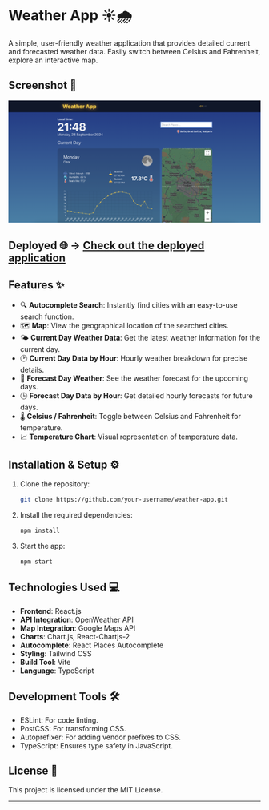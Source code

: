 # Weather App ☀️🌧️

A simple, user-friendly weather application that provides detailed current and forecasted weather data. Easily switch between Celsius and Fahrenheit, explore an interactive map.

## Screenshot 📸
![](./src/img/Screenshot.png)

## Deployed 🌐 -> [Check out the deployed application](https://weather-app-48lb.onrender.com/)

## Features ✨

- 🔍 **Autocomplete Search**: Instantly find cities with an easy-to-use search function.
- 🗺️ **Map**: View the geographical location of the searched cities.
- 🌤️ **Current Day Weather Data**: Get the latest weather information for the current day.
- 🕑 **Current Day Data by Hour**: Hourly weather breakdown for precise details.
- 📅 **Forecast Day Weather**: See the weather forecast for the upcoming days.
- 🕒 **Forecast Day Data by Hour**: Get detailed hourly forecasts for future days.
- 🌡️ **Celsius / Fahrenheit**: Toggle between Celsius and Fahrenheit for temperature.
- 📈 **Temperature Chart**: Visual representation of temperature data.


## Installation & Setup ⚙️

1. Clone the repository:
    ```bash
    git clone https://github.com/your-username/weather-app.git
    ```
2. Install the required dependencies:
    ```bash
    npm install
    ```
3. Start the app:
    ```bash
    npm start
    ```

## Technologies Used 💻

- **Frontend**: React.js
- **API Integration**: OpenWeather API
- **Map Integration**: Google Maps API 
- **Charts**: Chart.js, React-Chartjs-2
- **Autocomplete**: React Places Autocomplete
- **Styling**: Tailwind CSS
- **Build Tool**: Vite
- **Language**: TypeScript

## Development Tools 🛠️

- ESLint: For code linting.
- PostCSS: For transforming CSS.
- Autoprefixer: For adding vendor prefixes to CSS.
- TypeScript: Ensures type safety in JavaScript.
  
## License 📄

This project is licensed under the MIT License.

---

